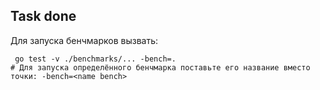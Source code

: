 ## Task done

Для запуска бенчмарков вызвать:

```shell
 go test -v ./benchmarks/... -bench=.
# Для запуска определённого бенчмарка поставьте его название вместо точки: -bench=<name bench>
```